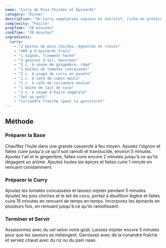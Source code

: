 ```yaml
---
name: "Curry de Pois Chiches et Épinards"
category: "Dinner"
description: "Un curry végétarien copieux et nutritif, riche en protéines et en fer"
complexity: "Facile"
prepTime: "10 minutes"
cookTime: "30 minutes"
ingredients:
  curry:
    - "2 boîtes de pois chiches, égouttés et rincés"
    - "400 g d'épinards frais"
    - "1 oignon, finement haché"
    - "3 gousses d'ail, émincées"
    - "2 c. à soupe de gingembre, râpé"
    - "2 boîtes de tomates concassées"
    - "2 c. à soupe de curry en poudre"
    - "1 c. à café de cumin moulu"
    - "1 c. à café de coriandre moulue"
    - "1 boîte de lait de coco"
    - "2 c. à soupe d'huile végétale"
    - "Sel au goût"
    - "Coriandre fraîche (pour la garniture)"
---
```


## Méthode

### Préparer la Base

Chauffez l'huile dans une grande casserole à feu moyen. Ajoutez l'oignon et faites cuire jusqu'à ce qu'il soit ramolli et translucide, environ 5 minutes. Ajoutez l'ail et le gingembre, faites cuire encore 2 minutes jusqu'à ce qu'ils dégagent un arôme. Ajoutez toutes les épices et faites cuire 1 minute en remuant constamment.

### Préparer le Curry

Ajoutez les tomates concassées et laissez mijoter pendant 5 minutes. Ajoutez les pois chiches et le lait de coco, portez à ébullition légère et faites cuire 15 minutes en remuant de temps en temps. Incorporez les épinards en plusieurs fois, en remuant jusqu'à ce qu'ils ramollissent.

### Terminer et Servir

Assaisonnez avec du sel selon votre goût. Laissez mijoter encore 5 minutes pour que les saveurs se mélangent. Garnissez avec de la coriandre fraîche et servez chaud avec du riz ou du pain naan.
